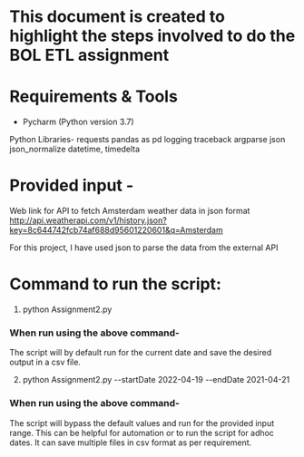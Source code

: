 # This document is created to highlight the steps involved to do the BOL ETL assignment

# Requirements & Tools
- Pycharm (Python version 3.7)

Python Libraries-
requests
pandas as pd
logging
traceback
argparse
json
json_normalize
datetime, timedelta


# Provided input -

Web link for API to fetch Amsterdam weather data in json  format
http://api.weatherapi.com/v1/history.json?key=8c644742fcb74af688d95601220601&q=Amsterdam

For this project, I have used json to parse the data from the external API


# Command to run the script:
1. python Assignment2.py

### When run using the above command-
The script will by default run for the current date and save the desired output 
in a csv file. 

2. python Assignment2.py --startDate 2022-04-19 --endDate 2021-04-21 

### When run using the above command-
The script will bypass the default values and run for the provided input range. This can be helpful for automation or 
to run the script for adhoc dates. It can save multiple files in csv format as per requirement.

